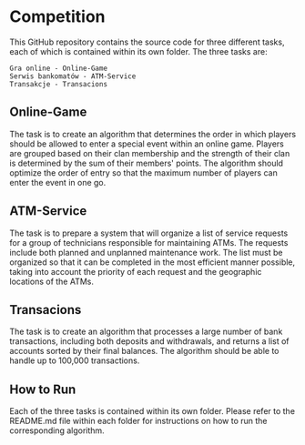 # Competition

This GitHub repository contains the source code for three different tasks, each of which is contained within its own folder. The three tasks are:

    Gra online - Online-Game
    Serwis bankomatów - ATM-Service
    Transakcje - Transacions

## Online-Game

The task is to create an algorithm that determines the order in which players should be allowed to enter a special event within an online game. Players are grouped based on their clan membership and the strength of their clan is determined by the sum of their members' points. The algorithm should optimize the order of entry so that the maximum number of players can enter the event in one go.
## ATM-Service

The task is to prepare a system that will organize a list of service requests for a group of technicians responsible for maintaining ATMs. The requests include both planned and unplanned maintenance work. The list must be organized so that it can be completed in the most efficient manner possible, taking into account the priority of each request and the geographic locations of the ATMs.
## Transacions

The task is to create an algorithm that processes a large number of bank transactions, including both deposits and withdrawals, and returns a list of accounts sorted by their final balances. The algorithm should be able to handle up to 100,000 transactions.
## How to Run

Each of the three tasks is contained within its own folder. Please refer to the README.md file within each folder for instructions on how to run the corresponding algorithm.
